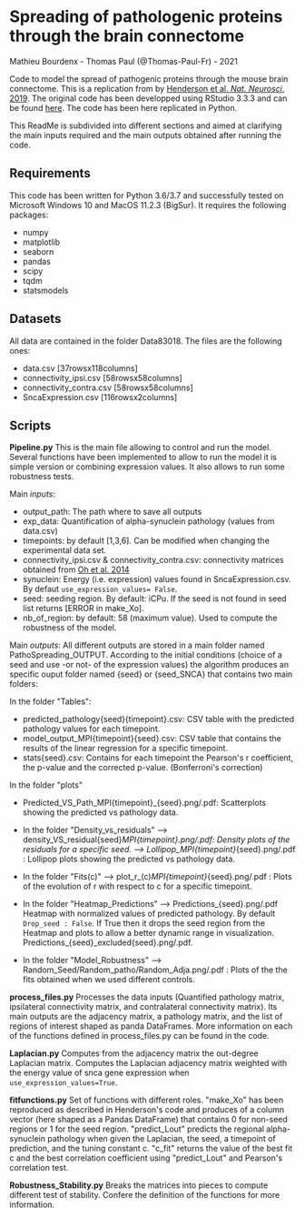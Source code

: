 # Spreading of pathologenic proteins through the brain connectome
Mathieu Bourdenx - Thomas Paul (@Thomas-Paul-Fr) - 2021

Code to model the spread of pathogenic proteins through the mouse brain connectome. This is a replication from by [Henderson et al. *Nat. Neurosci*, 2019](https://www.nature.com/articles/s41593-019-0457-5). The original code has been developped using RStudio 3.3.3 and can be found [here](https://github.com/ejcorn/connectome_diffusion). The code has been here replicated in Python. 

This ReadMe is subdivided into different sections and aimed at clarifying the main inputs required and the main outputs obtained after running the code.

## Requirements
This code has been written for Python 3.6/3.7 and successfully tested on Microsoft Windows 10 and MacOS 11.2.3 (BigSur). 
It requires the following packages:
- numpy
- matplotlib
- seaborn		
- pandas
- scipy
- tqdm
- statsmodels

## Datasets
All data are contained in the folder Data83018. The files are the following ones:
- data.csv [37rowsx118columns]
- connectivity_ipsi.csv [58rowsx58columns]
- connectivity_contra.csv [58rowsx58columns]
- SncaExpression.csv [116rowsx2columns]

## Scripts

**Pipeline.py**
This is the main file allowing to control and run the model. Several functions have been implemented to allow to run the model it is simple version or combining expression values. It also allows to run some robustness tests. 

Main *inputs*:
- output_path: The path where to save all outputs
- exp_data: Quantification of alpha-synuclein pathology (values from data.csv)
- timepoints: by default [1,3,6]. Can be modified when changing the experimental data set.
- connectivity_ipsi.csv & connectivity_contra.csv: connectivity matrices obtained from [Oh et al. 2014](https://www.nature.com/articles/nature13186)
- synuclein: Energy (i.e. expression) values found in SncaExpression.csv. By defaut ```use_expression_values= False```. 
- seed: seeding region. By default: iCPu. If the seed is not found in seed list returns [ERROR in make_Xo].
- nb_of_region: by default: 58 (maximum value). Used to compute the robustness of the model.

Main *outputs*:
All different outputs are stored in a main folder named PathoSpreading_OUTPUT.
According to the initial conditions (choice of a seed and use -or not- of the expression values) the algorithm produces an specific ouput folder named {seed} or {seed_SNCA} that contains two main folders:

In the folder "Tables":
- predicted_pathology{seed}{timepoint}.csv: CSV table with the predicted pathology values for each timepoint.
- model_output_MPI{timepoint}{seed}.csv: CSV table that contains the results of the linear regression for a specific timepoint.
- stats{seed}.csv: Contains for each timepoint the Pearson's r coefficient, the p-value and the corrected p-value. (Bonferroni's correction)

In the folder "plots"
- Predicted_VS_Path_MPI{timepoint}_{seed}.png/.pdf: Scatterplots showing the predicted vs pathology data.
- In the folder "Density_vs_residuals" --> density_VS_residual{seed}_MPI{timepoint}.png/.pdf: Density plots of the residuals for a specific seed.
				       --> Lollipop_MPI{timepoint}_{seed}.png/.pdf : Lollipop plots showing the predicted vs pathology data.
- In the folder "Fits(c)" --> plot_r_(c)_MPI{timepoint}_{seed}.png/.pdf : Plots of the evolution of r with respect to c for a specific timepoint.

- In the folder "Heatmap_Predictions" --> Predictions_{seed}.png/.pdf Heatmap with normalized values of predicted pathology. By default ```Drop_seed : False```. If True then it drops the seed region from the Heatmap and plots to allow a better dynamic range in visualization. 
Predictions_{seed}_excluded{seed}.png/.pdf.

- In the folder "Model_Robustness" --> Random_Seed/Random_patho/Random_Adja.png/.pdf : Plots of the the fits obtained when we used different controls.

**process_files.py**
	Processes the data inputs (Quantified pathology matrix, ipsilateral connectivity matrix, 
	and contralateral connectivity matrix). Its main outputs are the adjacency matrix, a 
	pathology matrix, and the list of regions of interest shaped as panda DataFrames. 
	More information on each of the functions defined in process_files.py can be found in the code.

**Laplacian.py**
	Computes from the adjacency matrix the out-degree Laplacian matrix. Computes the Laplacian adjacency
	matrix weighted with the energy value of snca gene expression when ```use_expression_values=True```.

**fitfunctions.py**
	Set of functions with different roles. "make_Xo" has been reproduced as described in Henderson's code and
	produces of a column vector (here shaped as a Pandas DataFrame) that contains 0 for non-seed regions or 1 
	for the seed region.
	"predict_Lout" predicts the regional alpha-synuclein pathology when given the Laplacian, the seed, a timepoint 
	of prediction, and the tuning constant c. 
	"c_fit" returns the value of the best fit c and the best correlation coefficient using "predict_Lout" and 
	Pearson's correlation test.

**Robustness_Stability.py**
	Breaks the matrices into pieces to compute different test of stability. Confere the definition of the functions for more
	information.

